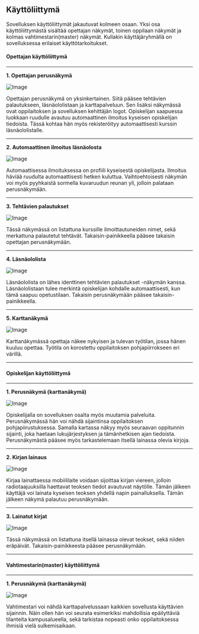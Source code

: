 ## Käyttöliittymä

Sovelluksen käyttöliittymät jakautuvat kolmeen osaan. Yksi osa käyttöliittymästä sisältää opettajan näkymät, toinen oppilaan näkymät ja kolmas vahtimestarin(master) näkymät. Kullakin käyttäjäryhmällä on sovelluksessa erilaiset käyttötarkoitukset.

#### Opettajan käyttöliittymä

----------

**1. Opettajan perusnäkymä**

![Image](https://github.com/Jakewell/Cyberdyne_Systems/blob/master/Opettaja_perus.jpg)

Opettajan perusnäkymä on yksinkertainen. Siitä pääsee tehtävien palautukseen, läsnäololistaan ja karttapalveluun. Sen lisäksi näkymässä ovat oppilaitoksen ja sovelluksen kehittäjän logot. Opiskelijan saapuessa luokkaan ruudulle avautuu automaattinen ilmoitus kyseisen opiskelijan tiedoista. Tässä kohtaa hän myös rekisteröityy automaattisesti kurssin läsnäololistalle.

----------

**2. Automaattinen ilmoitus läsnäolosta**

![Image](https://github.com/Jakewell/Cyberdyne_Systems/blob/master/Opettaja_perus.jpg)

Automaattisessa ilmoituksessa on profiili kyseisestä opiskelijasta. Ilmoitus häviää ruudulta automaattisesti hetken kuluttua. Vaihtoehtoisesti näkymän voi myös pyyhkaistä sormella kuvaruudun reunan yli, jolloin palataan perusnäkymään.

----------

**3. Tehtävien palautukset**

![Image](https://github.com/Jakewell/Cyberdyne_Systems/blob/master/Opettaja_tehtpalautus.jpg)

Tässä näkymässä on listattuna kurssille ilmoittautuneiden nimet, sekä merkattuna palautetut tehtävät. Takaisin-painikkeella pääsee takaisin opettajan perusnäkymään.

----------

**4. Läsnäololista**

![Image](https://github.com/Jakewell/Cyberdyne_Systems/blob/master/Opettaja_lasnaolo.jpg)

Läsnäololista on lähes identtinen tehtävien palautukset -näkymän kanssa. Läsnäololistaan tulee merkintä opiskelijan kohdalle automaattisesti, kun tämä saapuu opetustilaan. Takaisin perusnäkymään pääsee takaisin-painikkeella.

----------

**5. Karttanäkymä**

![Image](https://github.com/Jakewell/Cyberdyne_Systems/blob/master/Opettaja_kartta.jpg)

Karttanäkymässä opettaja näkee nykyisen ja tulevan työtilan, jossa hänen kuuluu opettaa. Työtila on korostettu oppilaitoksen pohjapiirrokseen eri värillä.

----------

#### Opiskelijan käyttöliittymä

----------

**1. Perusnäkymä (karttanäkymä)**

![Image](https://github.com/Jakewell/Cyberdyne_Systems/blob/master/Oppilas_kartta.jpg)

Opiskelijalla on sovelluksen osalta myös muutamia palveluita. Perusnäkymässä hän voi nähdä sijaintinsa oppilaitoksen pohjapiirustuksessa. Samalla kartassa näkyy myös seuraavan oppitunnin sijainti, joka haetaan lukujärjestyksen ja tämänhetkisen ajan tiedoista. Perusnäkymästä pääsee myös tarkastelemaan itsellä lainassa olevia kirjoja.

----------

**2. Kirjan lainaus**

![Image](https://github.com/Jakewell/Cyberdyne_Systems/blob/master/Oppilas_lainaus.jpg)

Kirjaa lainattaessa mobiililaite voidaan sijoittaa kirjan viereen, jolloin radiotaajuuksilla haettavat teoksen tiedot avautuvat näytölle. Tämän jälkeen käyttäjä voi lainata kyseisen teoksen yhdellä napin painalluksella. Tämän jälkeen näkymä palautuu perusnäkymään.

----------

**3. Lainatut kirjat**

![Image](https://github.com/Jakewell/Cyberdyne_Systems/blob/master/Oppilas_lainatut.jpg)

Tässä näkymässä on listattuna itsellä lainassa olevat teokset, sekä niiden eräpäivät. Takaisin-painikkeesta pääsee perusnäkymään.

----------

#### Vahtimestarin(master) käyttöliittymä

----------

**1. Perusnäkymä (karttanäkymä)**

![Image](https://github.com/Jakewell/Cyberdyne_Systems/blob/master/Vahtimestari_perus.jpg)

Vahtimestari voi nähdä karttapalvelussaan kaikkien sovellusta käyttävien sijainnin. Näin ollen hän voi seurata esimerkiksi mahdollisia epäilyttäviä tilanteita kampusalueella, sekä tarkistaa nopeasti onko oppilaitoksessa ihmisiä vielä sulkemisaikaan.
